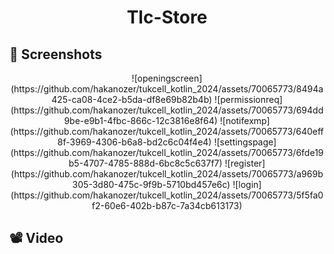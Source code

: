 # <p align="center"> Tlc-Store </p>

## 📸 Screenshots
<p align="center">
  ![openingscreen](https://github.com/hakanozer/tukcell_kotlin_2024/assets/70065773/8494a425-ca08-4ce2-b5da-df8e69b82b4b)
  ![permissionreq](https://github.com/hakanozer/tukcell_kotlin_2024/assets/70065773/694dd9be-e9b1-4fbc-866c-12c3816e8f64)
  ![notifexmp](https://github.com/hakanozer/tukcell_kotlin_2024/assets/70065773/640eff8f-3969-4306-b6a8-bd2c6c04f4e4)
  ![settingspage](https://github.com/hakanozer/tukcell_kotlin_2024/assets/70065773/6fde19b5-4707-4785-888d-6bc8c5c637f7)
  ![register](https://github.com/hakanozer/tukcell_kotlin_2024/assets/70065773/a969b305-3d80-475c-9f9b-5710bd457e6c)
  ![login](https://github.com/hakanozer/tukcell_kotlin_2024/assets/70065773/5f5fa0f2-60e6-402b-b87c-7a34cb613173)


</p>
  
## 📽 Video 

